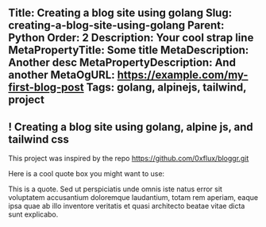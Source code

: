 Title: Creating a blog site using golang
Slug: creating-a-blog-site-using-golang
Parent: Python
Order: 2
Description: Your cool strap line
MetaPropertyTitle: Some title
MetaDescription: Another desc
MetaPropertyDescription: And another
MetaOgURL: https://example.com/my-first-blog-post
Tags: golang, alpinejs, tailwind, project
---

## ! Creating a blog site using golang, alpine js, and tailwind css
This project was inspired by the repo https://github.com/0xflux/bloggr.git


Here is a cool quote box you might want to use:

<div class="quote-box">
    <p><i class="fa-solid fa-quote-left" style="color: #f76a8d;"></i>
    This is a quote. Sed ut perspiciatis unde omnis iste natus error sit voluptatem accusantium doloremque laudantium, totam rem aperiam, eaque ipsa quae ab illo inventore veritatis et quasi architecto beatae vitae dicta sunt explicabo.
    <i class="fa-solid fa-quote-right" style="color: #f76a8d;"></i>
    </p>
</div>
